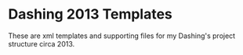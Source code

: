 # Dashing 2013 Templates

These are xml templates and supporting files for my Dashing's project structure circa 2013.
